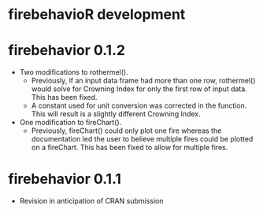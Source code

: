 firebehavioR development
========================

# firebehavior 0.1.2

- Two modifications to rothermel(). 
  - Previously, if an input data frame had more than one row,  rothermel() would solve for Crowning Index for only the first row of input data. This has been fixed.
  - A constant used for unit conversion was corrected in the function. This will result is a slightly different Crowning Index.
- One modification to fireChart(). 
    - Previously, fireChart() could only plot one fire whereas the documentation led the user to believe multiple fires could be plotted on a fireChart. This has been fixed to allow for multiple fires.

firebehavior 0.1.1
==================

-   Revision in anticipation of CRAN submission
